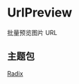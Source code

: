 # UrlPreview
批量预览图片 URL

## 主题包

[Radix](https://www.radix-ui.com/themes/docs/overview/getting-started)